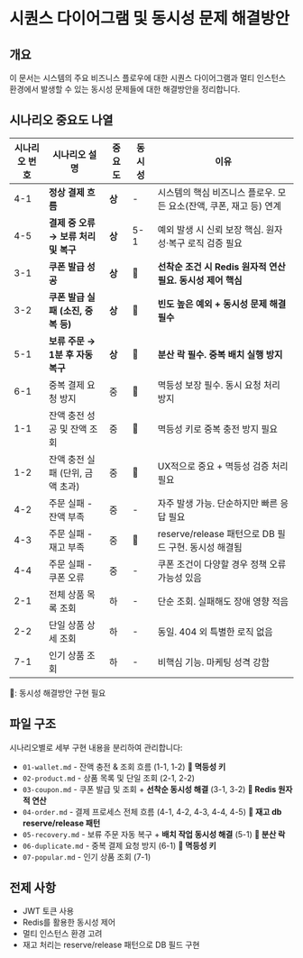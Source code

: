 # 시퀀스 다이어그램 및 동시성 문제 해결방안

## 개요

이 문서는 시스템의 주요 비즈니스 플로우에 대한 시퀀스 다이어그램과 멀티 인스턴스 환경에서 발생할 수 있는 동시성 문제들에 대한 해결방안을 정리합니다.

## 시나리오 중요도 나열

| 시나리오 번호 | 시나리오 설명                        | 중요도 | 동시성 | 이유                                                               |
| ------------- | ------------------------------------ | ------ | ------ | ------------------------------------------------------------------ |
| 4-1           | **정상 결제 흐름**                   | **상** | -      | 시스템의 핵심 비즈니스 플로우. 모든 요소(잔액, 쿠폰, 재고 등) 연계 |
| 4-5           | **결제 중 오류 → 보류 처리 및 복구** | **상** | 5-1    | 예외 발생 시 신뢰 보장 핵심. 원자성·복구 로직 검증 필요            |
| 3-1           | **쿠폰 발급 성공**                   | **상** | **🔐** | **선착순 조건 시 Redis 원자적 연산 필요. 동시성 제어 핵심**        |
| 3-2           | **쿠폰 발급 실패 (소진, 중복 등)**   | **상** | **🔐** | **빈도 높은 예외 + 동시성 문제 해결 필수**                         |
| 5-1           | **보류 주문 → 1분 후 자동 복구**     | **상** | **🔐** | **분산 락 필수. 중복 배치 실행 방지**                              |
| 6-1           | 중복 결제 요청 방지                  | 중     | 🔐     | 멱등성 보장 필수. 동시 요청 처리 방지                              |
| 1-1           | 잔액 충전 성공 및 잔액 조회          | 중     | 🔐     | 멱등성 키로 중복 충전 방지 필요                                    |
| 1-2           | 잔액 충전 실패 (단위, 금액 초과)     | 중     | 🔐     | UX적으로 중요 + 멱등성 검증 처리 필요                              |
| 4-2           | 주문 실패 - 잔액 부족                | 중     | -      | 자주 발생 가능. 단순하지만 빠른 응답 필요                          |
| 4-3           | 주문 실패 - 재고 부족                | 중     | 🔐     | reserve/release 패턴으로 DB 필드 구현. 동시성 해결됨               |
| 4-4           | 주문 실패 - 쿠폰 오류                | 중     | -      | 쿠폰 조건이 다양할 경우 정책 오류 가능성 있음                      |
| 2-1           | 전체 상품 목록 조회                  | 하     | -      | 단순 조회. 실패해도 장애 영향 적음                                 |
| 2-2           | 단일 상품 상세 조회                  | 하     | -      | 동일. 404 외 특별한 로직 없음                                      |
| 7-1           | 인기 상품 조회                       | 하     | -      | 비핵심 기능. 마케팅 성격 강함                                      |

**🔐**: 동시성 해결방안 구현 필요

## 파일 구조

시나리오별로 세부 구현 내용을 분리하여 관리합니다:

- `01-wallet.md` - 잔액 충전 & 조회 흐름 (1-1, 1-2) **🔐 멱등성 키**
- `02-product.md` - 상품 목록 및 단일 조회 (2-1, 2-2)
- `03-coupon.md` - 쿠폰 발급 및 조회 + **선착순 동시성 해결** (3-1, 3-2) **🔐 Redis 원자적 연산**
- `04-order.md` - 결제 프로세스 전체 흐름 (4-1, 4-2, 4-3, 4-4, 4-5) **🔐 재고 db reserve/release 패턴**
- `05-recovery.md` - 보류 주문 자동 복구 + **배치 작업 동시성 해결** (5-1) **🔐 분산 락**
- `06-duplicate.md` - 중복 결제 요청 방지 (6-1) **🔐 멱등성 키**
- `07-popular.md` - 인기 상품 조회 (7-1)

## 전제 사항

- JWT 토큰 사용
- Redis를 활용한 동시성 제어
- 멀티 인스턴스 환경 고려
- 재고 처리는 reserve/release 패턴으로 DB 필드 구현
